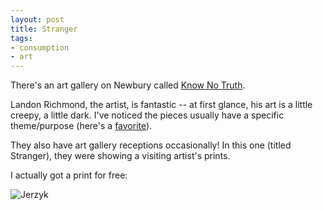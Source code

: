 ```yaml
---
layout: post
title: Stranger
tags: 
- consumption
- art
---
```


There's an art gallery on Newbury called [Know No Truth](http://knownotruth.com).

Landon Richmond, the artist, is fantastic -- at first glance, his art is a little creepy, a little dark. I've noticed the pieces usually have a specific theme/purpose (here's a [favorite](http://www.knownotruth.com/prints/the-reminder)).

They also have art gallery receptions occasionally! In this one (titled Stranger), they were showing a visiting artist's prints.

I actually got a print for free:

![Jerzyk](http://karenjerzykphoto.zenfolio.com/p122788905/e5feba77d)